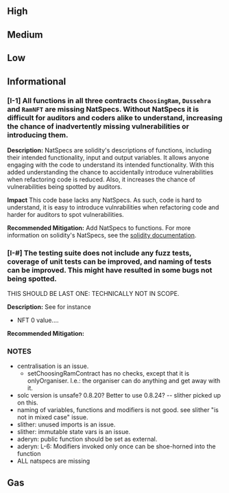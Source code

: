 ## High


## Medium


## Low 


## Informational

### [I-1] All functions in all three contracts `ChoosingRam`, `Dussehra` and `RamNFT` are missing NatSpecs. Without NatSpecs it is difficult for auditors and coders alike to understand, increasing the chance of inadvertently missing vulnerabilities or introducing them. 

**Description:** NatSpecs are solidity's descriptions of functions, including their intended functionality, input and output variables. It allows anyone engaging with the code to understand its intended functionality. With this added understanding the chance to accidentally introduce vulnerabilities when refactoring code is reduced. Also, it increases the chance of vulnerabilities being spotted by auditors. 

**Impact** This code base lacks any NatSpecs. As such, code is hard to understand, it is easy to introduce vulnrabilities when refactoring code and harder for auditors to spot vulnerabilities. 

**Recommended Mitigation:** Add NatSpecs to functions. For more information on solidity's NatSpecs, see the [solidity documentation](https://docs.soliditylang.org/en/latest/natspec-format.html).  

### [I-#] The testing suite does not include any fuzz tests, coverage of unit tests can be improved, and naming of tests can be improved. This might have resulted in some bugs not being spotted.

THIS SHOULD BE LAST ONE: TECHNICALLY NOT IN SCOPE. 

**Description:** 
See for instance 
- NFT 0 value.... 

**Recommended Mitigation:** 



### NOTES 
- centralisation is an issue. 
  - setChoosingRamContract has no checks, except that it is onlyOrganiser. I.e.: the organiser can do anything and get away with it. 
- solc version is unsafe? 0.8.20? Better to use 0.8.24? -- slither picked up on this. 
- naming of variables, functions and modifiers is not good. see slither "is not in mixed case" issue. 
- slither: unused imports is an issue.
- slither: immutable state vars is an issue. 
- aderyn: public function should be set as external.  
- aderyn: L-6: Modifiers invoked only once can be shoe-horned into the function
- ALL natspecs are missing


## Gas 
